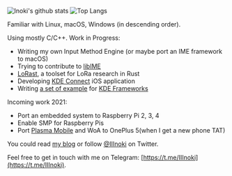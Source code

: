 ![Inoki's github stats](https://github-readme-stats.vercel.app/api?username=inokinoki&count_private=true&show_icons=true)
![Top Langs](https://github-readme-stats.vercel.app/api/top-langs/?username=inokinoki&langs_count=8&layout=compac&hide=javascript,html,css)

Familiar with Linux, macOS, Windows (in descending order).

Using mostly C/C++. Work in Progress:

- Writing my own Input Method Engine (or maybe port an IME framework to macOS)
- Trying to contribute to [libIME](https://github.com/fcitx/libime)
- [LoRast](https://github.com/Inokinoki/LoRast), a toolset for LoRa research in Rust
- Developing [KDE Connect](https://kdeconnect.kde.org/) iOS application
- Writing [a set of example](https://github.com/Inokinoki/kde-frameworks-tutorial) for [KDE Frameworks](https://kde.org/products/frameworks/)

Incoming work 2021:

- Port an embedded system to Raspberry Pi 2, 3, 4
- Enable SMP for Raspberry Pis
- Port [Plasma Mobile](https://www.plasma-mobile.org/) and WoA to OnePlus 5(when I get a new phone TAT)

You could read [my blog](https://blog.inoki.cc) or follow [@IIInoki](https://twitter.com/IIInoki) on Twitter.

Feel free to get in touch with me on Telegram: [https://t.me/IIInoki](https://t.me/IIInoki).
